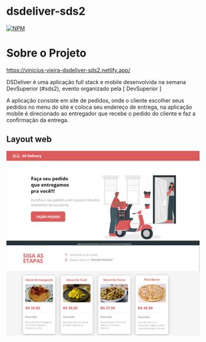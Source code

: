 # dsdeliver-sds2

[![NPM](https://img.shields.io/npm/l/react)](https://github.com/Vinicius-Vieira-95/dsdeliver-sds2/blob/main/LICENSE)

# Sobre o Projeto

https://vinicius-vieira-dsdeliver-sds2.netlify.app/

DSDeliver é uma aplicação full stack e mobile desenvolvida na semana DevSuperior (#sds2), evento organizado pela [ DevSuperior ]

A aplicação consiste em site de pedidos, onde o cliente escolher seus pedidos no menu do site e coloca seu endereço de entrega, na aplicação mobile
é direcionado ao entregador que recebe o pedido do cliente e faz a confirmação da entrega.

## Layout web

![Web 1](https://github.com/Vinicius-Vieira-95/sds2img/blob/main/webdsdeliver.png)
![Web 2](https://github.com/Vinicius-Vieira-95/sds2img/blob/main/webdsdeliver2.png)

